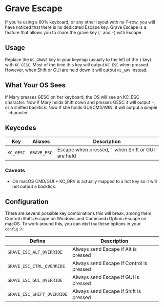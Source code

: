 # Grave Escape

If you're using a 60% keyboard, or any other layout with no F-row, you will have noticed that there is no dedicated Escape key. Grave Escape is a feature that allows you to share the grave key (<code>&#96;</code> and `~`) with Escape.

## Usage

Replace the `KC_GRAVE` key in your keymap (usually to the left of the `1` key) with `KC_GESC`. Most of the time this key will output `KC_ESC` when pressed. However, when Shift or GUI are held down it will output `KC_GRV` instead.

## What Your OS Sees

If Mary presses GESC on her keyboard, the OS will see an KC_ESC character. Now if Mary holds Shift down and presses GESC it will output `~`, or a shifted backtick. Now if she holds GUI/CMD/WIN, it will output a simple <code>&#96;</code> character.

## Keycodes

|Key      |Aliases    |Description                                                       |
|---------|-----------|------------------------------------------------------------------|
|`KC_GESC`|`GRAVE_ESC`|Escape when pressed, <code>&#96;</code> when Shift or GUI are held|

### Caveats

 * On macOS CMD/GUI + KC_GRV is actually mapped to a hot key so it will not output a backtick.

## Configuration

There are several possible key combinations this will break, among them Control+Shift+Escape on Windows and Command+Option+Escape on macOS. To work around this, you can `#define` these options in your `config.h`:

|Define                    |Description                              |
|--------------------------|-----------------------------------------|
|`GRAVE_ESC_ALT_OVERRIDE`  |Always send Escape if Alt is pressed     |
|`GRAVE_ESC_CTRL_OVERRIDE` |Always send Escape if Control is pressed |
|`GRAVE_ESC_GUI_OVERRIDE`  |Always send Escape if GUI is pressed     |
|`GRAVE_ESC_SHIFT_OVERRIDE`|Always send Escape if Shift is pressed   |
